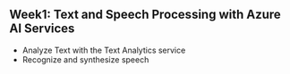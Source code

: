 ## Week1: Text and Speech Processing with Azure AI Services
  - Analyze Text with the Text Analytics service
  - Recognize and synthesize speech
  